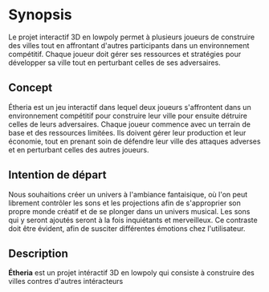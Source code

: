 # Synopsis
Le projet interactif 3D en lowpoly permet à plusieurs joueurs de construire des villes tout en affrontant d'autres participants dans un environnement compétitif. Chaque joueur doit gérer ses ressources et stratégies pour développer sa ville tout en perturbant celles de ses adversaires.

## Concept
Étheria est un jeu interactif dans lequel deux joueurs s'affrontent dans un environnement compétitif pour construire leur ville pour ensuite détruire celles de leurs adversaires. Chaque joueur commence avec un terrain de base et des ressources limitées. Ils doivent gérer leur production et leur économie, tout en prenant soin de défendre leur ville des attaques adverses et en perturbant celles des autres joueurs.

## Intention de départ 
Nous souhaitions créer un univers à l'ambiance fantaisique, où l'on peut librement contrôler les sons et les projections afin de s'approprier son propre monde créatif et de se plonger dans un univers musical. Les sons qui y seront ajoutés seront à la fois inquiétants et merveilleux. Ce contraste doit être évident, afin de susciter différentes émotions chez l'utilisateur.

## Description
**Étheria** est un projet intéractif 3D en lowpoly qui consiste à construire des villes contres d'autres intéracteurs

<!-- ## Références

* [Concept](https://tim-montmorency.com/582523-gestion/#/contenus/2_scenarisation/10_idee/10_concept/)
* [Motivation](https://tim-montmorency.com/582523-gestion/#/contenus/2_scenarisation/10_idee/30_motivations/)
* [Pitch](https://tim-montmorency.com/582523-gestion/#/contenus/4_faisabilite/20_pitch/) -->
